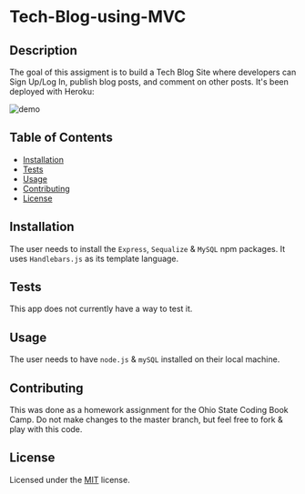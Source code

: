 # Tech-Blog-using-MVC

## Description
The goal of this assigment is to build a Tech Blog Site where developers can Sign Up/Log In, publish blog posts, and comment on other posts. It's been deployed with Heroku: 

![demo](./assets/demo.gif)

## Table of Contents
- [Installation](#installation)
- [Tests](#tests)
- [Usage](#usage)
- [Contributing](#contributing)
- [License](#license)

## Installation
The user needs to install the `Express`, `Sequalize` & `MySQL` npm packages. It uses `Handlebars.js` as its template language. 

## Tests
This app does not currently have a way to test it.

## Usage 
The user needs to have `node.js` & `mySQL` installed on their local machine.

## Contributing 
This was done as a homework assignment for the Ohio State Coding Book Camp. Do not make changes to the master branch, but feel free to fork & play with this code.

## License 
Licensed under the [MIT](./assets/LICENSE.txt) license.